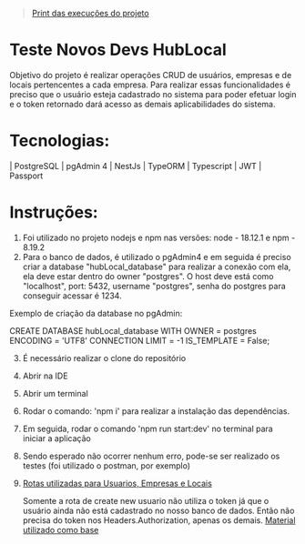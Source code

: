 > [Print das execuções do projeto](https://drive.google.com/drive/folders/1MUY6ad7EpryPf9Xf2WMWcHSFyTFumSfg?usp=sharing)

# Teste Novos Devs HubLocal

Objetivo do projeto é realizar operações CRUD de usuários, empresas e de locais pertencentes a cada empresa. Para realizar essas funcionalidades é preciso que o usuário esteja cadastrado no sistema para poder efetuar login e o token retornado dará acesso as demais aplicabilidades do sistema.

# Tecnologias:

| PostgreSQL
| pgAdmin 4
| NestJs
| TypeORM
| Typescript
| JWT
| Passport

# Instruções:

1. Foi utilizado no projeto nodejs e npm nas versões: node - 18.12.1 e npm - 8.19.2
2. Para o banco de dados, é utilizado o pgAdmin4 e em seguida é preciso criar a database "hubLocal_database" para realizar a conexão com ela, ela deve estar dentro do owner "postgres". O host deve está como "localhost", port: 5432, username "postgres", senha do postgres para conseguir acessar é 1234.

Exemplo de criação da database no pgAdmin:

CREATE DATABASE hubLocal_database
    WITH
    OWNER = postgres
    ENCODING = 'UTF8'
    CONNECTION LIMIT = -1
    IS_TEMPLATE = False;

3. É necessário realizar o clone do repositório 
4. Abrir na IDE
5. Abrir um terminal 
6. Rodar o comando: 'npm i' para realizar a instalação das dependências.
7. Em seguida, rodar o comando 'npm run start:dev' no terminal para iniciar a aplicação
8. Sendo esperado não ocorrer nenhum erro, pode-se ser realizado os testes (foi utilizado o postman, por exemplo)
9. [Rotas utilizadas para Usuarios, Empresas e Locais](https://docs.google.com/presentation/d/1Tms_PCiu75A15e5kbATSSFbefBPmFXzMfg525LkxdyM/edit?usp=sharing)

   Somente a rota de create new usuario não utiliza o token já que o usuário ainda não está cadastrado no nosso banco de dados.
   Então não precisa do token nos Headers.Authorization, apenas os demais.
   [Material utilizado como base](https://www.youtube.com/watch?v=jMprSQlDLGo&list=LL&index=4)
